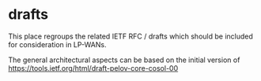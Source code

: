 # drafts

This place regroups the related IETF RFC / drafts which should be included for consideration in LP-WANs.

The general architectural aspects can be based on the initial version of https://tools.ietf.org/html/draft-pelov-core-cosol-00


